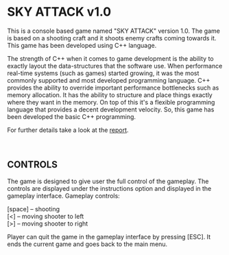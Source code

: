 # SKY ATTACK v1.0

This is a console based game named "SKY ATTACK" version 1.0. The game is based
on a shooting craft and it shoots enemy crafts coming towards it. This game has been
developed using C++ language.

The strength of C++ when it comes to game development is the ability to exactly layout the
data-structures that the software use. When performance real-time systems (such as
games) started growing, it was the most commonly supported and most developed
programming language. C++ provides the ability to override important performance
bottlenecks such as memory allocation. It has the ability to structure and place things exactly
where they want in the memory. On top of this it's a flexible programming language that
provides a decent development velocity. So, this game has been developed the basic C++
programming.

For further details take a look at the [report](https://github.com/DinukaGayashan/SKY-ATTACK-Game/blob/main/SKY%20ATTACK%20v1.0%20report.pdf).

<br>

## CONTROLS

The game is designed to give user the full control of the gameplay. The controls are displayed
under the instructions option and displayed in the gameplay interface.
Gameplay controls:

[space] – shooting<br>
[<] – moving shooter to left<br>
[>] – moving shooter to right<br>

Player can quit the game in the gameplay interface by pressing [ESC]. It ends the
current game and goes back to the main menu.
